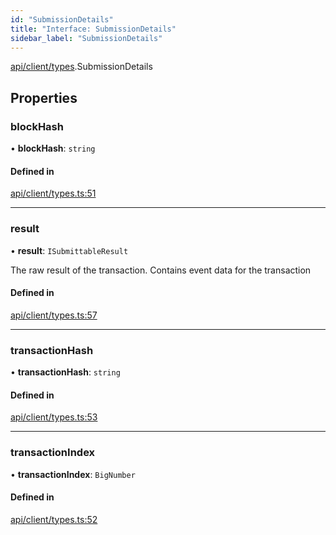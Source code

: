 ```yaml
---
id: "SubmissionDetails"
title: "Interface: SubmissionDetails"
sidebar_label: "SubmissionDetails"
---
```


[api/client/types](../../../../../modules/API/Client/Types/Types.md).SubmissionDetails

## Properties

### blockHash

• **blockHash**: `string`

#### Defined in

[api/client/types.ts:51](https://github.com/PolymeshAssociation/polymesh-sdk/blob/fbf6882d0/src/api/client/types.ts#L51)

___

### result

• **result**: `ISubmittableResult`

The raw result of the transaction. Contains event data for the transaction

#### Defined in

[api/client/types.ts:57](https://github.com/PolymeshAssociation/polymesh-sdk/blob/fbf6882d0/src/api/client/types.ts#L57)

___

### transactionHash

• **transactionHash**: `string`

#### Defined in

[api/client/types.ts:53](https://github.com/PolymeshAssociation/polymesh-sdk/blob/fbf6882d0/src/api/client/types.ts#L53)

___

### transactionIndex

• **transactionIndex**: `BigNumber`

#### Defined in

[api/client/types.ts:52](https://github.com/PolymeshAssociation/polymesh-sdk/blob/fbf6882d0/src/api/client/types.ts#L52)
